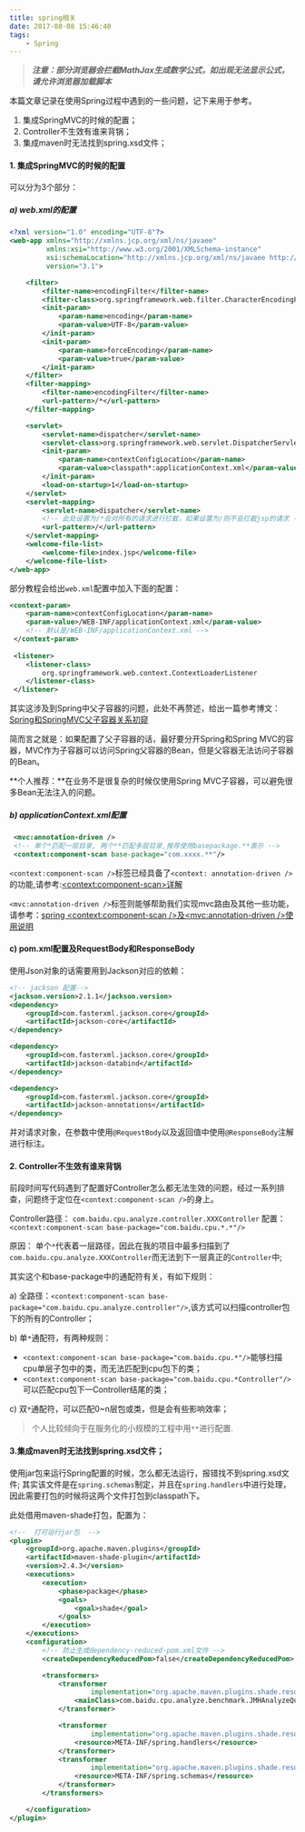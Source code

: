 ```yaml
---
title: spring相关
date: 2017-08-08 15:46:40
tags:
	- Spring
---
```

> ***注意：部分浏览器会拦截MathJax生成数学公式，如出现无法显示公式，请允许浏览器加载脚本***

本篇文章记录在使用Spring过程中遇到的一些问题，记下来用于参考。

1. 集成SpringMVC的时候的配置；
2. Controller不生效有谁来背锅；
3. 集成maven时无法找到spring.xsd文件；

#### 1. 集成SpringMVC的时候的配置
可以分为3个部分：  
##### a) web.xml的配置

```xml
<?xml version="1.0" encoding="UTF-8"?>
<web-app xmlns="http://xmlns.jcp.org/xml/ns/javaee"
         xmlns:xsi="http://www.w3.org/2001/XMLSchema-instance"
         xsi:schemaLocation="http://xmlns.jcp.org/xml/ns/javaee http://xmlns.jcp.org/xml/ns/javaee/web-app_3_1.xsd"
         version="3.1">

    <filter>
        <filter-name>encodingFilter</filter-name>
        <filter-class>org.springframework.web.filter.CharacterEncodingFilter</filter-class>
        <init-param>
            <param-name>encoding</param-name>
            <param-value>UTF-8</param-value>
        </init-param>
        <init-param>
            <param-name>forceEncoding</param-name>
            <param-value>true</param-value>
        </init-param>
    </filter>
    <filter-mapping>
        <filter-name>encodingFilter</filter-name>
        <url-pattern>/*</url-pattern>
    </filter-mapping>

    <servlet>
        <servlet-name>dispatcher</servlet-name>
        <servlet-class>org.springframework.web.servlet.DispatcherServlet</servlet-class>
        <init-param>
            <param-name>contextConfigLocation</param-name>
            <param-value>classpath*:applicationContext.xml</param-value>
        </init-param>
        <load-on-startup>1</load-on-startup>
    </servlet>
    <servlet-mapping>
        <servlet-name>dispatcher</servlet-name>
        <!-- 此处设置为/*会对所有的请求进行拦截，如果设置为/则不会拦截jsp的请求 -->
        <url-pattern>/</url-pattern>
    </servlet-mapping>
    <welcome-file-list>
        <welcome-file>index.jsp</welcome-file>
    </welcome-file-list>
</web-app>
```
部分教程会给出`web.xml`配置中加入下面的配置：

```xml
<context-param>
    <param-name>contextConfigLocation</param-name>
    <param-value>/WEB-INF/applicationContext.xml</param-value>
    <!-- 默认是/WEB-INF/applicationContext.xml -->
 </context-param>
 
 <listener>
    <listener-class>
        org.springframework.web.context.ContextLoaderListener
    </listener-class>
 </listener>
```
其实这涉及到Spring中父子容器的问题，此处不再赘述，给出一篇参考博文：[Spring和SpringMVC父子容器关系初窥](http://www.cnblogs.com/hafiz/p/5875740.html)

简而言之就是：如果配置了父子容器的话，最好要分开Spring和Spring MVC的容器，MVC作为子容器可以访问Spring父容器的Bean，但是父容器无法访问子容器的Bean。

**个人推荐：**在业务不是很复杂的时候仅使用Spring MVC子容器，可以避免很多Bean无法注入的问题。

##### b) applicationContext.xml配置

```xml
 <mvc:annotation-driven />
 <!-- 单个*匹配一层目录, 两个**匹配多层目录,推荐使用basepackage.**表示 -->
 <context:component-scan base-package="com.xxxx.**"/>
```
`<context:component-scan />`标签已经具备了`<context: annotation-driven />`的功能,请参考:[\<context:component-scan>详解](http://www.cnblogs.com/fightingcoding/p/component-scan.html)

`<mvc:annotation-driven />`标签则能够帮助我们实现mvc路由及其他一些功能，请参考：[spring <context:component-scan />及<mvc:annotation-driven />使用说明](http://blog.csdn.net/u011079274/article/details/51477287)

#### c) pom.xml配置及RequestBody和ResponseBody
使用Json对象的话需要用到Jackson对应的依赖：

```xml
<!-- jackson 配置-->
<jackson.version>2.1.1</jackson.version>
<dependency>
    <groupId>com.fasterxml.jackson.core</groupId>
    <artifactId>jackson-core</artifactId>
</dependency>

<dependency>
    <groupId>com.fasterxml.jackson.core</groupId>
    <artifactId>jackson-databind</artifactId>
</dependency>

<dependency>
    <groupId>com.fasterxml.jackson.core</groupId>
    <artifactId>jackson-annotations</artifactId>
</dependency>
```
并对请求对象，在参数中使用`@RequestBody`以及返回值中使用`@ResponseBody`注解进行标注。

#### 2. Controller不生效有谁来背锅
前段时间写代码遇到了配置好Controller怎么都无法生效的问题，经过一系列排查，问题终于定位在`<context:component-scan />`的身上。

Controller路径： `com.baidu.cpu.analyze.controller.XXXController`
配置：`<context:component-scan base-package="com.baidu.cpu.*.*"/>`

原因： 单个`*`代表着一层路径，因此在我的项目中最多扫描到了`com.baidu.cpu.analyze.XXXController`而无法到下一层真正的`Controller`中;

其实这个和base-package中的通配符有关，有如下规则：

a) 全路径：`<context:component-scan base-package="com.baidu.cpu.analyze.controller"/>`,该方式可以扫描controller包下的所有的Controller；

b) 单`*`通配符，有两种规则：

- `<context:component-scan base-package="com.baidu.cpu.*"/>`能够扫描cpu单层子包中的类，而无法匹配到cpu包下的类；  
- `<context:component-scan base-package="com.baidu.cpu.*Controller"/>`可以匹配cpu包下一Controller结尾的类；
	
c) 双`*`通配符，可以匹配0~n层包或类，但是会有些影响效率；

> 个人比较倾向于在服务化的小规模的工程中用`**`进行配置.

#### 3.集成maven时无法找到spring.xsd文件；
使用jar包来运行Spring配置的时候，怎么都无法运行，报错找不到spring.xsd文件;
其实该文件是在`spring.schemas`制定，并且在`spring.handlers`中进行处理，因此需要打包的时候将这两个文件打包到classpath下。

此处借用maven-shade打包，配置为：

```xml
<!--  打可运行jar包  -->
<plugin>
    <groupId>org.apache.maven.plugins</groupId>
    <artifactId>maven-shade-plugin</artifactId>
    <version>2.4.3</version>
    <executions>
        <execution>
            <phase>package</phase>
            <goals>
                <goal>shade</goal>
            </goals>
        </execution>
    </executions>
    <configuration>
     	<!-- 防止生成dependency-reduced-pom.xml文件 -->
        <createDependencyReducedPom>false</createDependencyReducedPom>

        <transformers>
            <transformer
                    implementation="org.apache.maven.plugins.shade.resource.ManifestResourceTransformer">
                <mainClass>com.baidu.cpu.analyze.benchmark.JMHAnalyzeQuery</mainClass>
            </transformer>

            <transformer
                    implementation="org.apache.maven.plugins.shade.resource.AppendingTransformer">
                <resource>META-INF/spring.handlers</resource>
            </transformer>
            <transformer
                    implementation="org.apache.maven.plugins.shade.resource.AppendingTransformer">
                <resource>META-INF/spring.schemas</resource>
            </transformer>
        </transformers>

    </configuration>
</plugin>
            
```




